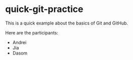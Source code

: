 # quick-git-practice

This is a quick example about the basics of Git and GitHub.

Here are the participants:
 * Andrei
 * Jia
 * Dasom
